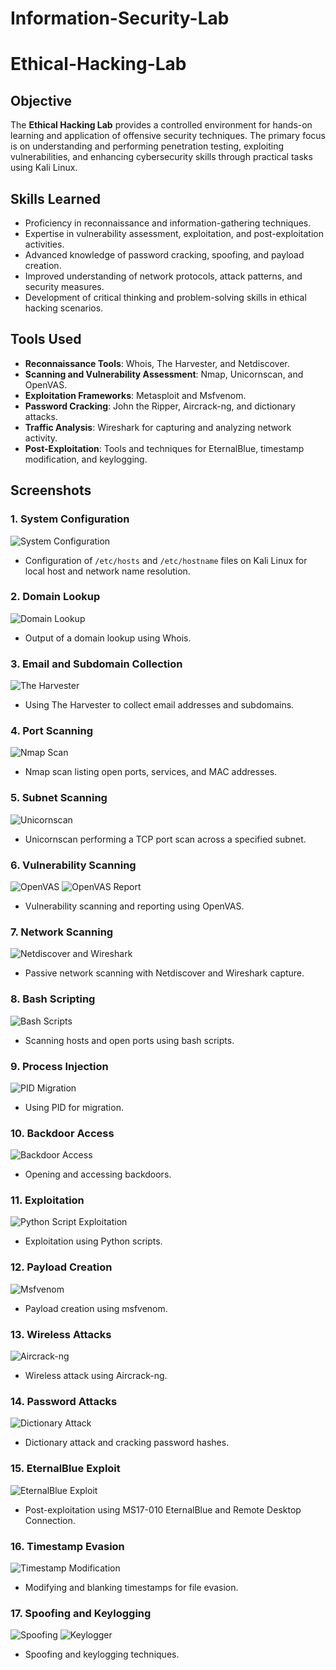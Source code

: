 # Information-Security-Lab

# Ethical-Hacking-Lab

## Objective
The **Ethical Hacking Lab** provides a controlled environment for hands-on learning and application of offensive security techniques. The primary focus is on understanding and performing penetration testing, exploiting vulnerabilities, and enhancing cybersecurity skills through practical tasks using Kali Linux.

## Skills Learned
- Proficiency in reconnaissance and information-gathering techniques.
- Expertise in vulnerability assessment, exploitation, and post-exploitation activities.
- Advanced knowledge of password cracking, spoofing, and payload creation.
- Improved understanding of network protocols, attack patterns, and security measures.
- Development of critical thinking and problem-solving skills in ethical hacking scenarios.

## Tools Used
- **Reconnaissance Tools**: Whois, The Harvester, and Netdiscover.
- **Scanning and Vulnerability Assessment**: Nmap, Unicornscan, and OpenVAS.
- **Exploitation Frameworks**: Metasploit and Msfvenom.
- **Password Cracking**: John the Ripper, Aircrack-ng, and dictionary attacks.
- **Traffic Analysis**: Wireshark for capturing and analyzing network activity.
- **Post-Exploitation**: Tools and techniques for EternalBlue, timestamp modification, and keylogging.

## Screenshots
### 1. System Configuration
![System Configuration](https://github.com/user-attachments/assets/ae373729-0074-46ee-9aed-59a0e6a765ea)
- Configuration of `/etc/hosts` and `/etc/hostname` files on Kali Linux for local host and network name resolution.

### 2. Domain Lookup
![Domain Lookup](https://github.com/user-attachments/assets/13777cca-fab1-491c-bb2c-3cab502b7052)
- Output of a domain lookup using Whois.

### 3. Email and Subdomain Collection
![The Harvester](https://github.com/user-attachments/assets/667e533f-0719-4369-9a5c-c8f198d75f86)
- Using The Harvester to collect email addresses and subdomains.

### 4. Port Scanning
![Nmap Scan](https://github.com/user-attachments/assets/504bdb51-aad4-4e86-9f2c-59de03327ae9)
- Nmap scan listing open ports, services, and MAC addresses.

### 5. Subnet Scanning
![Unicornscan](https://github.com/user-attachments/assets/27783cd7-75ae-427b-800e-c3d4dc7ebf7a)
- Unicornscan performing a TCP port scan across a specified subnet.

### 6. Vulnerability Scanning
![OpenVAS](https://github.com/user-attachments/assets/c72451d3-4c60-4fe8-9947-aa224c70f80e)
![OpenVAS Report](https://github.com/user-attachments/assets/69396124-b84e-4701-a820-1d05115827b3)
- Vulnerability scanning and reporting using OpenVAS.

### 7. Network Scanning
![Netdiscover and Wireshark](https://github.com/user-attachments/assets/1ef7e3d1-0fd1-4bd9-866e-befa87857090)
- Passive network scanning with Netdiscover and Wireshark capture.

### 8. Bash Scripting
![Bash Scripts](https://github.com/user-attachments/assets/a73d4fa3-ec51-4ec2-b8fd-5679ea20f8c7)
- Scanning hosts and open ports using bash scripts.

### 9. Process Injection
![PID Migration](https://github.com/user-attachments/assets/7789e8e2-9e59-438d-bb3d-081a052e458a)
- Using PID for migration.

### 10. Backdoor Access
![Backdoor Access](https://github.com/user-attachments/assets/2f8bc2b1-9b7e-4dec-9025-081a58e75768)
- Opening and accessing backdoors.

### 11. Exploitation
![Python Script Exploitation](https://github.com/user-attachments/assets/76f91a72-38f4-4cf6-b495-178a2ad880b3)
- Exploitation using Python scripts.

### 12. Payload Creation
![Msfvenom](https://github.com/user-attachments/assets/39b08969-a2bb-4e52-b2fa-aca7f76c76d0)
- Payload creation using msfvenom.

### 13. Wireless Attacks
![Aircrack-ng](https://github.com/user-attachments/assets/adf63b34-a02c-4db0-9123-5a633d31608b)
- Wireless attack using Aircrack-ng.

### 14. Password Attacks
![Dictionary Attack](https://github.com/user-attachments/assets/e76e8c6a-bed2-4c1c-ad29-cffa103877c8)
- Dictionary attack and cracking password hashes.

### 15. EternalBlue Exploit
![EternalBlue Exploit](https://github.com/user-attachments/assets/fallback-image.png)
- Post-exploitation using MS17-010 EternalBlue and Remote Desktop Connection.

### 16. Timestamp Evasion
![Timestamp Modification](https://github.com/user-attachments/assets/18ab405b-1d56-4445-8264-243c6cfb5df7)
- Modifying and blanking timestamps for file evasion.

### 17. Spoofing and Keylogging
![Spoofing](https://github.com/user-attachments/assets/062da61e-c6ac-4191-bd8a-3c0996b1439e)
![Keylogger](https://github.com/user-attachments/assets/839b7408-cfa8-44ae-807c-b8578bb84f67)
- Spoofing and keylogging techniques.

